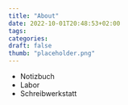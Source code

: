 ```yaml
---
title: "About"
date: 2022-10-01T20:48:53+02:00
tags:
categories:
draft: false
thumb: "placeholder.png"
---
```


- Notizbuch
- Labor
- Schreibwerkstatt

